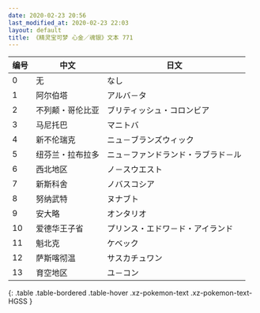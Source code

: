 ```yaml
---
date: 2020-02-23 20:56
last_modified_at: 2020-02-23 22:03
layout: default
title: 《精灵宝可梦 心金／魂银》文本 771
---
```

| 编号 | 中文 | 日文 |
| ---- | ---- | ---- |
| 0 | 无 | なし |
| 1 | 阿尔伯塔 | アルバ－タ |
| 2 | 不列颠・哥伦比亚 | ブリティッシュ・コロンビア |
| 3 | 马尼托巴 | マニトバ |
| 4 | 新不伦瑞克 | ニュ－ブランズウィック |
| 5 | 纽芬兰・拉布拉多 | ニュ－ファンドランド・ラブラド－ル |
| 6 | 西北地区 | ノ－スウエスト |
| 7 | 新斯科舍 | ノバスコシア |
| 8 | 努纳武特 | ヌナブト |
| 9 | 安大略 | オンタリオ |
| 10 | 爱德华王子省 | プリンス・エドワ－ド・アイランド |
| 11 | 魁北克 | ケベック |
| 12 | 萨斯喀彻温 | サスカチュワン |
| 13 | 育空地区 | ユ－コン |
{: .table .table-bordered .table-hover .xz-pokemon-text .xz-pokemon-text-HGSS }